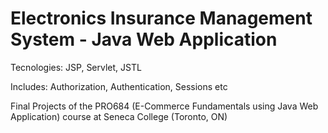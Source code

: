 # Electronics Insurance Management System - Java Web Application

Tecnologies: JSP, Servlet, JSTL

Includes: Authorization, Authentication, Sessions etc

Final Projects of the PRO684 (E-Commerce Fundamentals using Java Web Application) course at Seneca College (Toronto, ON)
